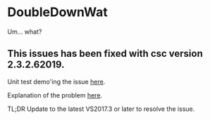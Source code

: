 # DoubleDownWat
Um... what?

## This issues has been fixed with csc version 2.3.2.62019. ##


Unit test demo'ing the issue [here](https://github.com/Keboo/DoubleDownWat/blob/master/DoubleDown/TestClass.cs).

Explanation of the problem [here](https://github.com/Keboo/DoubleDownWat/blob/master/DoubleDown/Explanation.md).

TL;DR Update to the latest VS2017.3 or later to resolve the issue.
